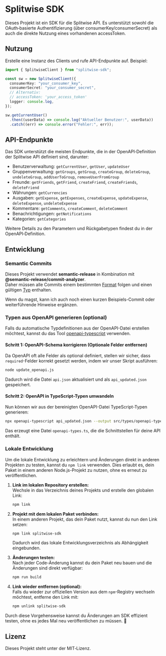 # Splitwise SDK

Dieses Projekt ist ein SDK für die Splitwise API. Es unterstützt sowohl die OAuth‑basierte Authentifizierung (über consumerKey/consumerSecret) als auch die direkte Nutzung eines vorhandenen accessToken.

## Nutzung

Erstelle eine Instanz des Clients und rufe API-Endpunkte auf. Beispiel:

```typescript
import { SplitwiseClient } from "splitwise-sdk";

const sw = new SplitwiseClient({
  consumerKey: "your_consumer_key",
  consumerSecret: "your_consumer_secret",
  // Alternativ:
  // accessToken: 'your_access_token'
  logger: console.log,
});

sw.getCurrentUser()
  .then((userData) => console.log("Aktueller Benutzer:", userData))
  .catch((err) => console.error("Fehler:", err));
```

## API-Endpunkte

Das SDK unterstützt die meisten Endpunkte, die in der OpenAPI‑Definition der Splitwise API definiert sind, darunter:

- Benutzerverwaltung: `getCurrentUser`, `getUser`, `updateUser`
- Gruppenverwaltung: `getGroups`, `getGroup`, `createGroup`, `deleteGroup`, `undeleteGroup`, `addUserToGroup`, `removeUserFromGroup`
- Freunde: `getFriends`, `getFriend`, `createFriend`, `createFriends`, `deleteFriend`
- Währungen: `getCurrencies`
- Ausgaben: `getExpense`, `getExpenses`, `createExpense`, `updateExpense`, `deleteExpense`, `undeleteExpense`
- Kommentare: `getComments`, `createComment`, `deleteComment`
- Benachrichtigungen: `getNotifications`
- Kategorien: `getCategories`

Weitere Details zu den Parametern und Rückgabetypen findest du in der OpenAPI‑Definition.

## **Entwicklung**

### Semantic Commits

Dieses Projekt verwendet **semantic-release** in Kombination mit **@semantic-release/commit-analyzer**.  
Daher müssen alle Commits einem bestimmten [Format](https://github.com/angular/angular.js/blob/master/DEVELOPERS.md#-git-commit-guidelines) folgen und einen gültigen [Typ](https://github.com/angular/angular.js/blob/master/DEVELOPERS.md#type) enthalten.

Wenn du magst, kann ich auch noch einen kurzen Beispiels-Commit oder weiterführende Hinweise ergänzen.

### **Typen aus OpenAPI generieren (optional)**

Falls du automatische Typdefinitionen aus der OpenAPI-Datei erstellen möchtest, kannst du das Tool [openapi-typescript](https://github.com/drwpow/openapi-typescript) verwenden.

#### **Schritt 1: OpenAPI-Schema korrigieren (Optionale Felder entfernen)**

Da OpenAPI oft alle Felder als optional definiert, stellen wir sicher, dass `required`-Felder korrekt gesetzt werden, indem wir unser Skript ausführen:

```bash
node update_openapi.js
```

Dadurch wird die Datei `api.json` aktualisiert und als `api_updated.json` gespeichert.

#### **Schritt 2: OpenAPI in TypeScript-Typen umwandeln**

Nun können wir aus der bereinigten OpenAPI-Datei TypeScript-Typen generieren:

```bash
npx openapi-typescript api_updated.json --output src/types/openapi-types.ts
```

Das erzeugt eine Datei `openapi-types.ts`, die die Schnittstellen für deine API enthält.

### **Lokale Entwicklung**

Um die lokale Entwicklung zu erleichtern und Änderungen direkt in anderen Projekten zu testen, kannst du `npm link` verwenden. Dies erlaubt es, dein Paket in einem anderen Node.js-Projekt zu nutzen, ohne es erneut zu veröffentlichen.

1. **Link im lokalen Repository erstellen:**  
   Wechsle in das Verzeichnis deines Projekts und erstelle den globalen Link:

   ```bash
   npm link
   ```

2. **Projekt mit dem lokalen Paket verbinden:**  
   In einem anderen Projekt, das dein Paket nutzt, kannst du nun den Link setzen:

   ```bash
   npm link splitwise-sdk
   ```

   Dadurch wird das lokale Entwicklungsverzeichnis als Abhängigkeit eingebunden.

3. **Änderungen testen:**  
   Nach jeder Code-Änderung kannst du dein Paket neu bauen und die Änderungen sind direkt verfügbar:

   ```bash
   npm run build
   ```

4. **Link wieder entfernen (optional):**  
   Falls du wieder zur offiziellen Version aus dem `npm`-Registry wechseln möchtest, entferne den Link mit:
   ```bash
   npm unlink splitwise-sdk
   ```

Durch diese Vorgehensweise kannst du Änderungen am SDK effizient testen, ohne es jedes Mal neu veröffentlichen zu müssen. 🚀

## Lizenz

Dieses Projekt steht unter der MIT‑Lizenz.
